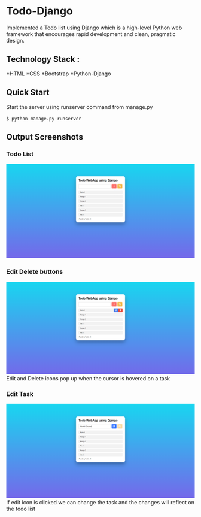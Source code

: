 # Todo-Django
Implemented a Todo list using Django which is a high-level Python web framework that encourages rapid development and clean, pragmatic design.

## Technology Stack :
*HTML
*CSS
*Bootstrap
*Python-Django

## Quick Start
Start the server using runserver command from manage.py
```
$ python manage.py runserver
```

## Output Screenshots
### Todo List
![TodoList](output_images/1.png)

### Edit Delete buttons
![EditDelete](output_images/2.png)
Edit and Delete icons pop up when the cursor is hovered on a task

### Edit Task
![EditTask](output_images/3.png)
If edit icon is clicked we can change the task and the changes will reflect on the todo list

